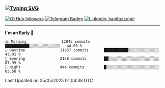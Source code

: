 ### [![Typing SVG](https://readme-typing-svg.herokuapp.com?font=lato&size=22&lines=Hi+There+👋)](https://git.io/typing-svg) 

[![GitHub followers](https://img.shields.io/github/followers/hanifazzuhdi?label=Follow&style=social)](https://github.com/hanifazzuhdi/?tab=follow) 
[![Telegram Badge](https://img.shields.io/badge/-hanif0198-blue?style=social&logo=telegram&link=https://www.t.me/hanif0198/)](https://www.t.me/hanif0198/) 
[![Linkedin: hanifazzuhdi](https://img.shields.io/badge/-hanifazzuhdi-blue?style=flat-square&logo=Linkedin&logoColor=white&link=https://www.linkedin.com/in/hanif-az-zuhdi-69688019b/)](https://www.linkedin.com/in/hanif-az-zuhdi-69688019b/) 

<hr/>

<!--START_SECTION:waka-->
**I'm an Early 🐤** 

```text
🌞 Morning                12045 commits       ███████████░░░░░░░░░░░░░░   44.60 % 
🌆 Daytime                11857 commits       ███████████░░░░░░░░░░░░░░   43.91 % 
🌃 Evening                2158 commits        ██░░░░░░░░░░░░░░░░░░░░░░░   07.99 % 
🌙 Night                  944 commits         █░░░░░░░░░░░░░░░░░░░░░░░░   03.50 % 
```



 Last Updated on 25/05/2025 01:04:38 UTC
<!--END_SECTION:waka-->
